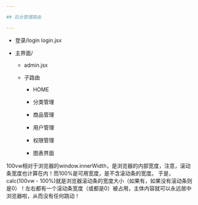 ```yaml
---

## 后台管理路由

---
```


+ 登录/login  login.jsx

+ 主界面/
    - admin.jsx   
    + 子路由
    
        - HOME
        
        - 分类管理
        
        - 商品管理
        
        - 用户管理
        
        -  权限管理
        
        - 图表界面

100vw相对于浏览器的window.innerWidth，是浏览器的内部宽度，注意，滚动条宽度也计算在内！而100%是可用宽度，是不含滚动条的宽度。 
于是，calc(100vw - 100%)就是浏览器滚动条的宽度大小（如果有，如果没有滚动条则是0）！左右都有一个滚动条宽度（或都是0）被占用，主体内容就可以永远居中浏览器啦，从而没有任何跳动！